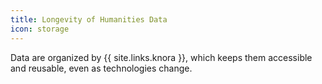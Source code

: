 ```yaml
---
title: Longevity of Humanities Data
icon: storage
---
```

Data are organized by {{ site.links.knora }}, which keeps them accessible and reusable, even as technologies change.
